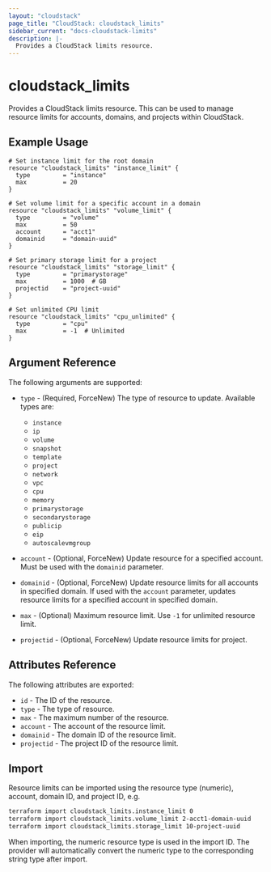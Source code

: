 ```yaml
---
layout: "cloudstack"
page_title: "CloudStack: cloudstack_limits"
sidebar_current: "docs-cloudstack-limits"
description: |-
  Provides a CloudStack limits resource.
---
```


# cloudstack_limits

Provides a CloudStack limits resource. This can be used to manage resource limits for accounts, domains, and projects within CloudStack.

## Example Usage

```hcl
# Set instance limit for the root domain
resource "cloudstack_limits" "instance_limit" {
  type         = "instance"
  max          = 20
}

# Set volume limit for a specific account in a domain
resource "cloudstack_limits" "volume_limit" {
  type         = "volume"
  max          = 50
  account      = "acct1"
  domainid     = "domain-uuid"
}

# Set primary storage limit for a project
resource "cloudstack_limits" "storage_limit" {
  type         = "primarystorage"
  max          = 1000  # GB
  projectid    = "project-uuid"
}

# Set unlimited CPU limit
resource "cloudstack_limits" "cpu_unlimited" {
  type         = "cpu"
  max          = -1  # Unlimited
}
```

## Argument Reference

The following arguments are supported:

* `type` - (Required, ForceNew) The type of resource to update. Available types are:
  * `instance`
  * `ip`
  * `volume`
  * `snapshot`
  * `template`
  * `project`
  * `network`
  * `vpc`
  * `cpu`
  * `memory`
  * `primarystorage`
  * `secondarystorage`
  * `publicip`
  * `eip`
  * `autoscalevmgroup`

* `account` - (Optional, ForceNew) Update resource for a specified account. Must be used with the `domainid` parameter.
* `domainid` - (Optional, ForceNew) Update resource limits for all accounts in specified domain. If used with the `account` parameter, updates resource limits for a specified account in specified domain.
* `max` - (Optional) Maximum resource limit. Use `-1` for unlimited resource limit.
* `projectid` - (Optional, ForceNew) Update resource limits for project.

## Attributes Reference

The following attributes are exported:

* `id` - The ID of the resource.
* `type` - The type of resource.
* `max` - The maximum number of the resource.
* `account` - The account of the resource limit.
* `domainid` - The domain ID of the resource limit.
* `projectid` - The project ID of the resource limit.

## Import

Resource limits can be imported using the resource type (numeric), account, domain ID, and project ID, e.g.

```bash
terraform import cloudstack_limits.instance_limit 0
terraform import cloudstack_limits.volume_limit 2-acct1-domain-uuid
terraform import cloudstack_limits.storage_limit 10-project-uuid
```

When importing, the numeric resource type is used in the import ID. The provider will automatically convert the numeric type to the corresponding string type after import.
